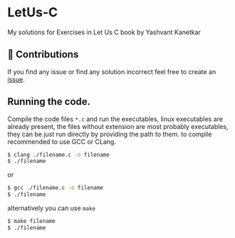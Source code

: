 # LetUs-C
My solutions for Exercises in Let Us C book by Yashvant Kanetkar
## 🤗 Contributions
If you find any issue or find any solution incorrect feel free to create an [issue](https://github.com/yashppawar/LetUs-C/issues).

## Running the code.
Compile the code files `*.c` and run the executables, linux executables are already present, the files without extension are most probably executables, they can be just run directly by providing the path to them.
to compile recommended to use GCC or CLang.
```bash
$ clang ./filename.c -o filename
$ ./filename
```
or 
```bash
$ gcc ./filename.c -o filename
$ ./filename
```
alternatively you can use `make` 
```bash
$ make filename
$ ./filename
```
